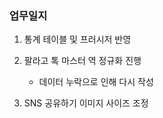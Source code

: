 ### 업무일지

1. 통계 테이블 및 프러시저 반영

2. 팔라고 톡 마스터 역 정규화 진행

   - 데이터 누락으로 인해 다시 작성

3. SNS 공유하기 이미지 사이즈 조정
